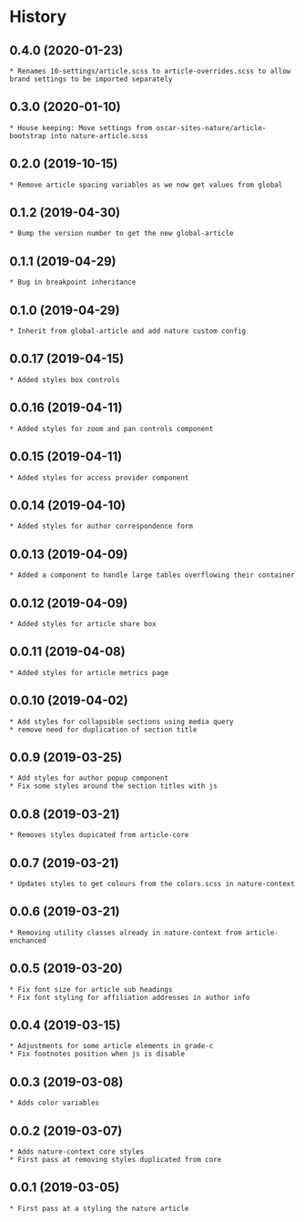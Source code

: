 # History

## 0.4.0 (2020-01-23)
	* Renames 10-settings/article.scss to article-overrides.scss to allow brand settings to be imported separately  

## 0.3.0 (2020-01-10)
	* House keeping: Move settings from oscar-sites-nature/article-bootstrap into nature-article.scss

## 0.2.0 (2019-10-15)
	* Remove article spacing variables as we now get values from global

## 0.1.2 (2019-04-30)
	* Bump the version number to get the new global-article

## 0.1.1 (2019-04-29)
	* Bug in breakpoint inheritance

## 0.1.0 (2019-04-29)
	* Inherit from global-article and add nature custom config

## 0.0.17 (2019-04-15)
	* Added styles box controls

## 0.0.16 (2019-04-11)
	* Added styles for zoom and pan controls component

## 0.0.15 (2019-04-11)
	* Added styles for access provider component

## 0.0.14 (2019-04-10)
	* Added styles for author correspondence form

## 0.0.13 (2019-04-09)
	* Added a component to handle large tables overflowing their container

## 0.0.12 (2019-04-09)
	* Added styles for article share box

## 0.0.11 (2019-04-08)
	* Added styles for article metrics page

## 0.0.10 (2019-04-02)
	* Add styles for collapsible sections using media query
	* remove need for duplication of section title

## 0.0.9 (2019-03-25)
	* Add styles for author popup component
	* Fix some styles around the section titles with js

## 0.0.8 (2019-03-21)
	* Removes styles dupicated from article-core

## 0.0.7 (2019-03-21)
	* Updates styles to get colours from the colors.scss in nature-context

## 0.0.6 (2019-03-21)
	* Removing utility classes already in nature-context from article-enchanced

## 0.0.5 (2019-03-20)
	* Fix font size for article sub headings
	* Fix font styling for affiliation addresses in author info

## 0.0.4 (2019-03-15)
	* Adjustments for some article elements in grade-c
	* Fix footnotes position when js is disable

## 0.0.3 (2019-03-08)
	* Adds color variables

## 0.0.2 (2019-03-07)
	* Adds nature-context core styles
    * First pass at removing styles duplicated from core

## 0.0.1 (2019-03-05)
	* First pass at a styling the nature article

